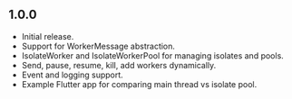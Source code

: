 ## 1.0.0

- Initial release.
- Support for WorkerMessage abstraction.
- IsolateWorker and IsolateWorkerPool for managing isolates and pools.
- Send, pause, resume, kill, add workers dynamically.
- Event and logging support.
- Example Flutter app for comparing main thread vs isolate pool.
